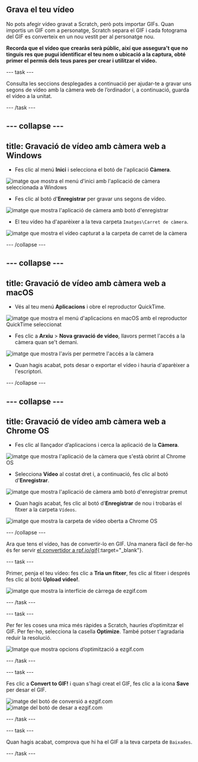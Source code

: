 ## Grava el teu vídeo

No pots afegir vídeo gravat a Scratch, però pots importar GIFs. Quan importis un GIF com a personatge, Scratch separa el GIF i cada fotograma del GIF es converteix en un nou vestit per al personatge nou.

**Recorda que el vídeo que crearàs serà públic, així que assegura't que no tinguis res que pugui identificar el teu nom o ubicació a la captura, obté primer el permís dels teus pares per crear i utilitzar el vídeo.**

--- task ---

Consulta les seccions desplegades a continuació per ajudar-te a gravar uns segons de vídeo amb la càmera web de l’ordinador i, a continuació, guarda el vídeo a la unitat.

--- /task ---

--- collapse ---
---
title: Gravació de vídeo amb càmera web a Windows
---
- Fes clic al menú **Inici** i selecciona el botó de l'aplicació **Càmera**.

![imatge que mostra el menú d'inici amb l'aplicació de càmera seleccionada a Windows](images/camera-app.png)

- Fes clic al botó d'**Enregistrar** per gravar uns segons de vídeo.

![imatge que mostra l'aplicació de càmera amb botó d'enregistrar](images/record-win.png)

- El teu vídeo ha d'aparèixer a la teva carpeta `Imatges\Carret de càmera`.

![imatge que mostra el vídeo capturat a la carpeta de carret de la càmera](images/camera-roll.png)


--- /collapse ---

--- collapse ---
---
title: Gravació de vídeo amb càmera web a macOS
---
- Vés al teu menú **Aplicacions** i obre el reproductor QuickTime.

![imatge que mostra el menú d'aplicacions en macOS amb el reproductor QuickTime seleccionat](images/quicktime.png)

- Fes clic a **Arxiu** > **Nova gravació de vídeo**, llavors permet l'accés a la càmera quan se't demani.

![imatge que mostra l'avís per permetre l'accés a la càmera](images/allow_cam_macOS.png)

- Quan hagis acabat, pots desar o exportar el vídeo i hauria d'aparèixer a l'escriptori.


--- /collapse ---

--- collapse ---
---
title: Gravació de vídeo amb càmera web a Chrome OS
---

- Fes clic al llançador d’aplicacions i cerca la aplicació de la **Càmera**.

![imatge que mostra l'aplicació de la càmera que s'està obrint al Chrome OS](images/opencamera.png)

- Selecciona **Vídeo** al costat dret i, a continuació, fes clic al botó d'**Enregistrar**.

![imatge que mostra l'aplicació de càmera amb botó d'enregistrar premut](images/hitrecord.png)

- Quan hagis acabat, fes clic al botó d'**Enregistrar** de nou i trobaràs el fitxer a la carpeta `Vídeos`.

![imatge que mostra la carpeta de vídeo oberta a Chrome OS](images/videosfolder.png)

--- /collapse ---

Ara que tens el vídeo, has de convertir-lo en GIF. Una manera fàcil de fer-ho és fer servir [el convertidor a rpf.io/gif](https://rpf.io/gif){:target="_blank"}.

--- task ---

Primer, penja el teu vídeo: fes clic a **Tria un fitxer**, fes clic al fitxer i després fes clic al botó **Upload video!**.

![imatge que mostra la interfície de càrrega de ezgif.com](images/ezgif-upload.png)

--- /task ---

--- task ---

Per fer les coses una mica més ràpides a Scratch, hauríes d’optimitzar el GIF. Per fer-ho, selecciona la casella **Optimize**. També potser t'agradaria reduir la resolució.

![Imatge que mostra opcions d’optimització a ezgif.com](images/optimise-gif.png)

--- /task ---

--- task ---

Fes clic a **Convert to GIF!** i quan s'hagi creat el GIF, fes clic a la icona **Save** per desar el GIF.

![imatge del botó de conversió a ezgif.com](images/convert_btn.png) ![imatge del botó de desar a ezgif.com](images/save_icon.png)

--- /task ---


--- task ---

Quan hagis acabat, comprova que hi ha el GIF a la teva carpeta de `Baixades`.

--- /task ---




